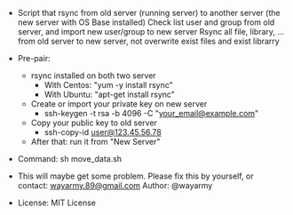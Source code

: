 * Script that rsync from old server (running server) to another server (the new server with OS Base installed)
  	Check list user and group from old server, and import new user/group to new server
	Rsync all file, library, ... from old server to new server, not overwrite exist files and exist librarry

	
* Pre-pair: 
	- rsync installed on both two server
		- With Centos:  "yum -y install rsync"
		- With Ubuntu: "apt-get install rsync"
	- Create or import your private key on new server
		- ssh-keygen -t rsa -b 4096 -C "your_email@example.com"
	- Copy your public key to old server
		- ssh-copy-id user@123.45.56.78
	- After that: run it from "New Server"


* Command: 
	sh move_data.sh


* This will maybe get some problem. Please fix this by yourself, or contact: wayarmy.89@gmail.com
 Author: @wayarmy


* License: 
MIT License